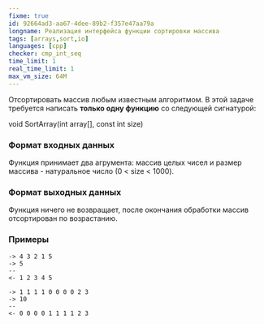 ```yaml
---
fixme: true
id: 92664ad3-aa67-4dee-89b2-f357e47aa79a
longname: Реализация интерфейса функции сортировки массива
tags: [arrays,sort,io]
languages: [cpp]
checker: cmp_int_seq
time_limit: 1
real_time_limit: 1
max_vm_size: 64M
---
```



Отсортировать массив любым известным алгоритмом. В этой задаче требуется написать **только одну функцию** со следующей сигнатурой:

void SortArray(int array[], const int size)

### Формат входных данных

Функция принимает два агрумента: массив целых чисел и размер массива - натуральное число (0 < size < 1000).

### Формат выходных данных

Функция ничего не возвращает, после окончания обработки массив отсортирован по возрастанию.

### Примеры

```
-> 4 3 2 1 5
-> 5
--
<- 1 2 3 4 5
```

```
-> 1 1 1 1 0 0 0 0 2 3
-> 10
--
<- 0 0 0 0 1 1 1 1 2 3
```
